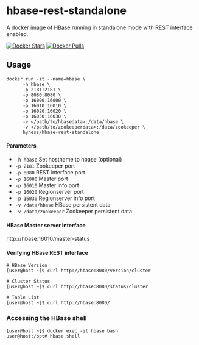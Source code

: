 # hbase-rest-standalone
A docker image of [HBase](https://hbase.apache.org/) running in standalone mode with [REST interface](https://hbase.apache.org/book.html#_rest) enabled.

[![Docker Stars](https://img.shields.io/docker/stars/hyness/hbase-rest-standalone.svg?style=flat-square)](https://hub.docker.com/r/hyness/spring-cloud-config-server)
[![Docker Pulls](https://img.shields.io/docker/pulls/hyness/hbase-rest-standalone.svg?style=flat-square)](https://hub.docker.com/r/hyness/spring-cloud-config-server)

## Usage
```
docker run -it --name=hbase \
      -h hbase \
      -p 2181:2181 \
      -p 8080:8080 \
      -p 16000:16000 \
      -p 16010:16010 \
      -p 16020:16020 \
      -p 16030:16030 \
      -v </path/to/hbasedata>:/data/hbase \
      -v </path/to/zookeeperdata>:/data/zookeeper \
      hyness/hbase-rest-standalone
```

#### Parameters
* `-h hbase` Set hostname to hbase (optional)
* `-p 2181` Zookeeper port
* `-p 8080` REST interface port
* `-p 16000` Master port
* `-p 16010` Master info port
* `-p 16020` Regionserver port
* `-p 16030` Regionserver info port
* `-v /data/hbase` HBase persistent data
* `-v /data/zookeeper` Zookeeper persistent data

#### HBase Master server interface
http://hbase:16010/master-status

#### Verifying HBase REST interface
```
# HBase Version
[user@host ~]$ curl http://hbase:8080/version/cluster

# Cluster Status
[user@host ~]$ curl http://hbase:8080/status/cluster

# Table List
[user@host ~]$ curl http://hbase:8080/
```
### Accessing the HBase shell
```
[user@host ~]$ docker exec -it hbase bash
user@host:/opt# hbase shell
```
